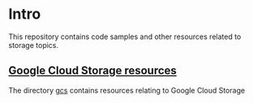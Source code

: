 # Intro #
This repository contains code samples and other resources related to storage topics.

## [Google Cloud Storage resources](gcs/) ##
The directory [gcs](gcs/) contains resources relating to Google Cloud Storage

